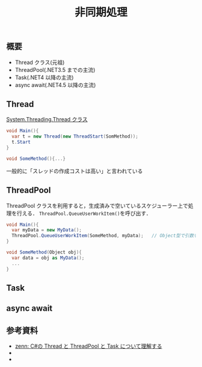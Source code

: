 ﻿---
title: 非同期処理
category: C#
tags:
  - C#
  - 非同期
id: 15e352f0-a649-410f-9e92-0a23309a68e2
---

## 概要

- Thread クラス(元祖)
- ThreadPool(.NET3.5 までの主流)
- Task(.NET4 以降の主流)
- async await(.NET4.5 以降の主流)

## Thread

[System.Threading.Thread クラス](https://learn.microsoft.com/ja-jp/dotnet/api/system.threading.thread?view=net-8.0)

```cs
void Main(){
  var t = new Thread(new ThreadStart(SomMethod));
  t.Start
}

void SomeMethod(){...}
```

一般的に「スレッドの作成コストは高い」と言われている

## ThreadPool

ThreadPool クラスを利用すると，生成済みで空いているスケジューラー上で処理を行える．
`ThreadPool.QueueUserWorkItem()`を呼び出す．

```cs
void Main(){
  var myData = new MyData();
  ThreadPool.QueueUserWorkItem(SomeMethod, myData);   // Object型で引数を渡せる
}

void SomeMethod(Object obj){
  var data = obj as MyData();
  ...
}
```

## Task

## async await

## 参考資料

- [zenn: C#の Thread と ThreadPool と Task について理解する](https://zenn.dev/higty/articles/fea5f57cd1b1c2)
- []()
- []()
